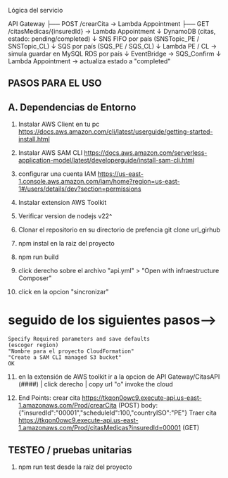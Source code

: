 Lógica del servicio

API Gateway
    ├── POST /crearCita     → Lambda Appointment
    ├── GET  /citasMedicas/{insuredId} → Lambda Appointment
    ↓
DynamoDB (citas, estado: pending/completed)
    ↓
SNS FIFO por país (SNSTopic_PE / SNSTopic_CL)
    ↓
SQS por país (SQS_PE / SQS_CL)
    ↓
Lambda PE / CL → simula guardar en MySQL RDS por país
    ↓
EventBridge → SQS_Confirm
    ↓
Lambda Appointment → actualiza estado a "completed"

## PASOS PARA EL USO

## A. Dependencias de Entorno

1. Instalar AWS Client en tu pc
    https://docs.aws.amazon.com/cli/latest/userguide/getting-started-install.html

2. Instalar AWS SAM CLI
    https://docs.aws.amazon.com/serverless-application-model/latest/developerguide/install-sam-cli.html

3. configurar una cuenta IAM
    https://us-east-1.console.aws.amazon.com/iam/home?region=us-east-1#/users/details/dev?section=permissions

4. Instalar extension AWS Toolkit

5. Verificar version de nodejs v22^

6. Clonar el repositorio en su directorio de prefencia
    git clone url_girhub

7. npm instal en la raiz del proyecto

8. npm run build

9. click derecho sobre el archivo "api.yml" > "Open with infraestructure Composer"

10. click en la opcion "sincronizar" 
# seguido de los siguientes pasos--> 
    Specify Required parameters and save defaults
    (escoger region)
    "Nombre para el proyecto CloudFormation"
    "Create a SAM CLI managed S3 bucket"
    OK

11. en la extensión de AWS toolkit ir a la opcion de API Gateway/CitasAPI (####) | click derecho | copy url "o" invoke the cloud

12. End Points:
    crear cita
        https://tkqon0owc9.execute-api.us-east-1.amazonaws.com/Prod/crearCita (POST)
        body: {"insuredId":"00001","scheduleId":100,"countryISO":"PE"}
    Traer cita 
        https://tkqon0owc9.execute-api.us-east-1.amazonaws.com/Prod/citasMedicas?insuredId=00001 (GET)

## TESTEO / pruebas unitarias

1. npm run test desde la raiz del proyecto
